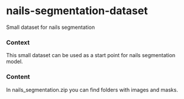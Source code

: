 # nails-segmentation-dataset
Small dataset for nails segmentation

### Context

This small dataset can be used as a start point for nails segmentation model.

### Content

In nails_segmentation.zip you can find folders with images and masks.
